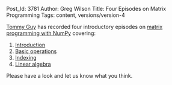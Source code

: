 Post_Id: 3781
Author: Greg Wilson
Title: Four Episodes on Matrix Programming
Tags: content, versions/version-4

<p><a href="http://www.cs.utoronto.ca/~guy/">Tommy Guy</a> has recorded four introductory episodes on <a href="/4_0/matrix/">matrix programming with NumPy</a> covering:</p>
<ol>
<li><a href="/4_0/matrix/intro.html">Introduction</a></li>
<li><a href="/4_0/matrix/basics.html">Basic operations</a></li>
<li><a href="/4_0/matrix/indexing.html">Indexing</a></li>
<li><a href="/4_0/matrix/linalg.html">Linear algebra</a></li>
</ol>
<p>Please have a look and let us know what you think.</p>
